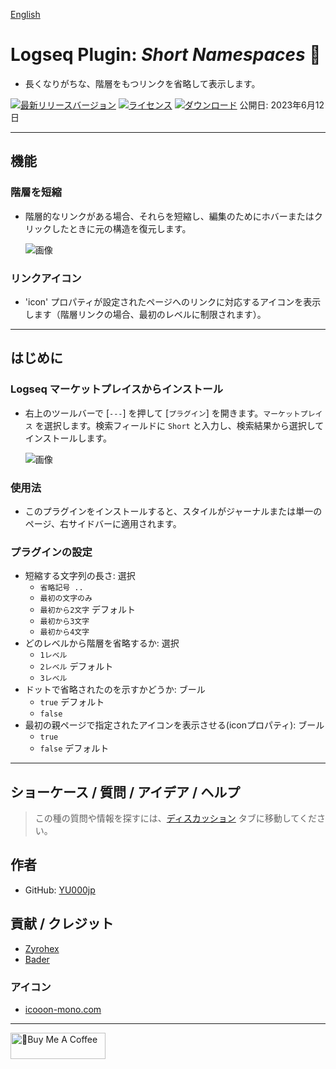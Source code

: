 [English](https://github.com/YU000jp/logseq-plugin-short-namespaces)

# Logseq Plugin: *Short Namespaces* 🍰

- 長くなりがちな、階層をもつリンクを省略して表示します。

[![最新リリースバージョン](https://img.shields.io/github/v/release/YU000jp/logseq-plugin-short-namespaces)](https://github.com/YU000jp/logseq-plugin-short-namespaces/releases)
[![ライセンス](https://img.shields.io/github/license/YU000jp/logseq-plugin-short-namespaces?color=blue)](https://github.com/YU000jp/logseq-plugin-short-namespaces/LICENSE)
[![ダウンロード](https://img.shields.io/github/downloads/YU000jp/logseq-plugin-short-namespaces/total.svg)](https://github.com/YU000jp/logseq-plugin-short-namespaces/releases)
公開日: 2023年6月12日

---

## 機能

### 階層を短縮

- 階層的なリンクがある場合、それらを短縮し、編集のためにホバーまたはクリックしたときに元の構造を復元します。

  ![画像](https://github.com/YU000jp/logseq-plugin-short-namespaces/assets/111847207/f2a7aae1-fc7f-4857-9f7a-af1cdd0b2191)

### リンクアイコン

- 'icon' プロパティが設定されたページへのリンクに対応するアイコンを表示します（階層リンクの場合、最初のレベルに制限されます）。

---

## はじめに

### Logseq マーケットプレイスからインストール

- 右上のツールバーで [`---`] を押して [`プラグイン`] を開きます。`マーケットプレイス` を選択します。検索フィールドに `Short` と入力し、検索結果から選択してインストールします。

   ![画像](https://github.com/YU000jp/logseq-plugin-short-namespaces/assets/111847207/c2782452-9254-4cda-9604-5283de136da2)

### 使用法

- このプラグインをインストールすると、スタイルがジャーナルまたは単一のページ、右サイドバーに適用されます。

### プラグインの設定

- 短縮する文字列の長さ: 選択
  - `省略記号 ..`
  - `最初の文字のみ`
  - `最初から2文字` デフォルト
  - `最初から3文字`
  - `最初から4文字`
- どのレベルから階層を省略するか: 選択
  - `1レベル`
  - `2レベル` デフォルト
  - `3レベル`
- ドットで省略されたのを示すかどうか: ブール
  - `true` デフォルト
  - `false`
- 最初の親ページで指定されたアイコンを表示させる(iconプロパティ): ブール
  - `true`
  - `false` デフォルト

---

## ショーケース / 質問 / アイデア / ヘルプ

> この種の質問や情報を探すには、[ディスカッション](https://github.com/YU000jp/logseq-plugin-short-namespaces/discussions) タブに移動してください。

## 作者

- GitHub: [YU000jp](https://github.com/YU000jp)


## 貢献 / クレジット

- [Zyrohex](https://gist.github.com/Zyrohex/9782b737f8f7f7bca7b6cc7e7868d793)
- [Bader](https://discord.com/channels/725182569297215569/896368413243494430/1116515366508711996)

### アイコン

- [icooon-mono.com](https://icooon-mono.com/12668-%e3%82%b1%e3%83%bc%e3%82%ad%e3%81%ae%e3%82%a2%e3%82%a4%e3%82%b33/)

---

<a href="https://www.buymeacoffee.com/yu000japan" target="_blank"><img src="https://cdn.buymeacoffee.com/buttons/v2/default-violet.png" alt="🍌Buy Me A Coffee" style="height: 42px;width: 152px" ></a>

